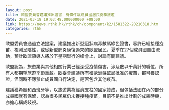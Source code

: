 ```yaml
---
layout: post
title: 歐盟委員會建議推出證書　有條件讓成員國居民夏季旅遊
date: 2021-03-18 19:03:48.000000000 +08:00
link: https://news.rthk.hk/rthk/ch/component/k2/1581322-20210318.htm
categories: rthk
---
```


歐盟委員會通過立法提案，建議推出新型冠狀病毒數碼綠色證書，容許已經接種疫苗、檢測呈陰性，或從新型肺炎康復過來的歐盟居民，夏季在27個成員國自由流動，預計歐盟領導人將於下星期舉行的峰會上，討論有關建議。

歐盟認為，旅遊業與其他相關行業已經深受疫情傷害，涉及數以千萬計的職位，所有人都期望旅遊季節重啟。歐委會建議所有獲歐洲藥監局批准的疫苗，都可獲認證，但同時不應禁止成員國自行決定，是否包含其他疫苗。

建議獲希臘和西班牙等，以旅遊業為經濟支柱的國家贊成，但包括法國在內的部分成員國就有保留，認為很多民眾仍未獲接種疫苗，目前不是推出計劃的成熟時機，亦擔心構成歧視。
